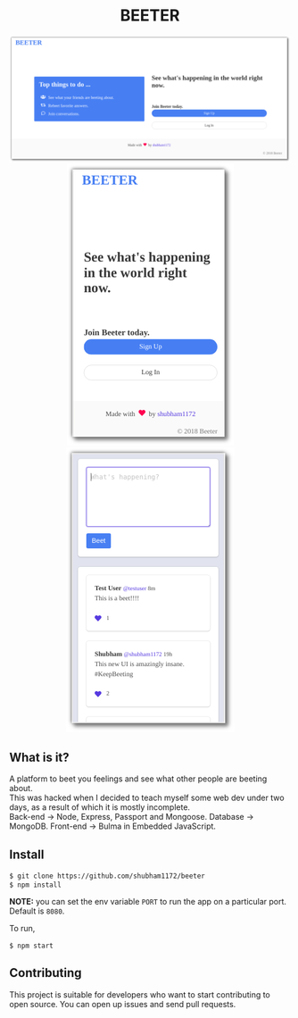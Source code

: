 <h1 align="center"> BEETER </h1>    
    
<p align="center">    
 <img src="./docs/images/desktop.png" alt="desktop.png"/> 
 <img src="./docs/images/mobile1.png" alt="mobile.png"/>
 <img src="./docs/images/mobile2.png" alt="mobile.png"/>  
 </p>   
 
## What is it?  

A platform to beet you feelings and see what other people are beeting about. <br> 
This was hacked when I decided to teach myself some web dev under two days, as a result of which it is mostly incomplete. <br>
Back-end -> Node, Express, Passport and Mongoose.
Database -> MongoDB.
Front-end -> Bulma in Embedded JavaScript.   
   
   
## Install 
``` 
$ git clone https://github.com/shubham1172/beeter
$ npm install 
``` 

**NOTE:** you can set the env variable `PORT` to run the app on a particular port. Default is `8080`. <br>

To run, 
``` 
$ npm start
``` 

## Contributing    
This project is suitable for developers who want to start contributing to open source. You can open up issues and send pull requests.
